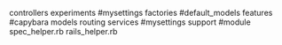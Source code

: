 controllers
experiments #mysettings
factories #default_models
features #capybara
models 
routing 
services #mysettings
support #module
spec_helper.rb
rails_helper.rb
